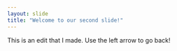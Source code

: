 ```yaml
---
layout: slide
title: "Welcome to our second slide!"
---
```

This is an edit that I made.
Use the left arrow to go back!
